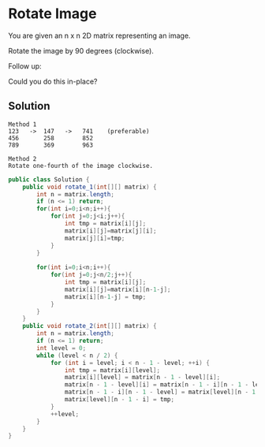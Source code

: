 # Rotate Image

You are given an n x n 2D matrix representing an image.

Rotate the image by 90 degrees (clockwise).

Follow up:

Could you do this in-place?

## Solution

    Method 1
    123   ->  147   ->   741    (preferable)
    456       258        852
    789       369        963
    
    Method 2
    Rotate one-fourth of the image clockwise.

```java
public class Solution {
    public void rotate_1(int[][] matrix) {
        int n = matrix.length;
        if (n <= 1) return;
        for(int i=0;i<n;i++){
            for(int j=0;j<i;j++){
                int tmp = matrix[i][j];
                matrix[i][j]=matrix[j][i];
                matrix[j][i]=tmp;
            }
        }
        
        for(int i=0;i<n;i++){
            for(int j=0;j<n/2;j++){
                int tmp = matrix[i][j];
                matrix[i][j]=matrix[i][n-1-j];
                matrix[i][n-1-j] = tmp;
            }
        }
    }
    public void rotate_2(int[][] matrix) {
        int n = matrix.length;
        if (n <= 1) return;
        int level = 0;
        while (level < n / 2) {
            for (int i = level; i < n - 1 - level; ++i) {
                int tmp = matrix[i][level];
                matrix[i][level] = matrix[n - 1 - level][i];
                matrix[n - 1 - level][i] = matrix[n - 1 - i][n - 1 - level];
                matrix[n - 1 - i][n - 1 - level] = matrix[level][n - 1 - i];
                matrix[level][n - 1 - i] = tmp;
            }
            ++level;
        }
    }
}
```